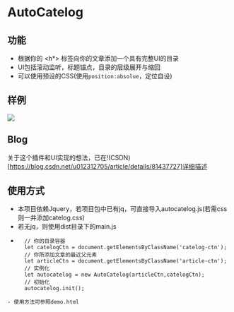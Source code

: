 # AutoCatelog
## 功能
- 根据你的 <h*> 标签向你的文章添加一个具有完整UI的目录
- UI包括滚动监听，标题锚点，目录的层级展开与缩回
- 可以使用预设的CSS(使用```position:absolue```，定位自设)
## 样例
![](https://img-blog.csdn.net/20180806012514977?watermark/2/text/aHR0cHM6Ly9ibG9nLmNzZG4ubmV0L3UwMTIzMTI3MDU=/font/5a6L5L2T/fontsize/400/fill/I0JBQkFCMA==/dissolve/70)
## Blog
关于这个插件和UI实现的想法，已在!(CSDN)[https://blog.csdn.net/u012312705/article/details/81437727]详细描述
## 使用方式
- 本项目依赖Jquery，若项目包中已有jq，可直接导入autocatelog.js(若需css则一并添加catelog.css)
- 若无jq，则使用dist目录下的main.js
- ```
    // 你的目录容器
    let catelogCtn = document.getElementsByClassName('catelog-ctn');
    // 你所添加文章的最近父元素
    let articleCtn = document.getElementsByClassName('article-ctn');
    // 实例化
    let autocatelog = new AutoCatelog(articleCtn,catelogCtn);
    // 初始化
    autocatelog.init();
```
- 使用方法可参照demo.html